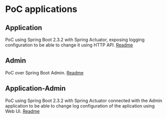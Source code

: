 # PoC applications

## Application
PoC using Spring Boot 2.3.2 with Spring Actuator, exposing logging configuration to be able to change it using HTTP API. [Readme](application/README.md)

## Admin
PoC over Spring Boot Admin. [Readme](admin/README.md)

## Application-Admin
PoC using Spring Boot 2.3.2 with Spring Actuator connected with the Admin application to be able to change log configuration of the aplication using Web UI. [Readme](application-admin/README.md)

